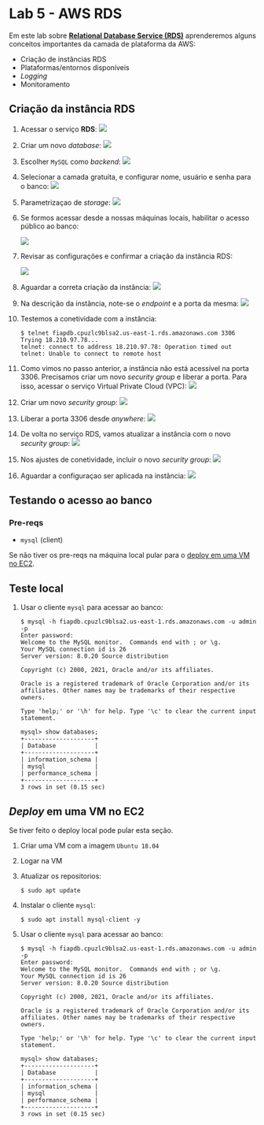 # Lab 5 - AWS RDS

Em este lab sobre [**Relational Database Service (RDS)**](https://aws.amazon.com/pt/rds/) aprenderemos alguns conceitos importantes da camada de plataforma da AWS:
 - Criação de instâncias RDS
 - Plataformas/entornos disponíveis
 - *Logging*
 - Monitoramento

## Criação da instância RDS
 
1. Acessar o serviço **RDS**:
   ![](https://raw.githubusercontent.com/josecastillolema/fiap/master/abd/dbaas/img/rds01.png)

2. Criar um novo *database*:
   ![](https://raw.githubusercontent.com/josecastillolema/fiap/master/abd/dbaas/img/rds02.png)

3. Escolher `MySQL` como *backend*:
   ![](https://raw.githubusercontent.com/josecastillolema/fiap/master/abd/dbaas/img/rds03.png)
   
4. Selecionar a camada gratuita, e configurar nome, usuário e senha para o banco:
   ![](https://raw.githubusercontent.com/josecastillolema/fiap/master/abd/dbaas/img/rds04.png)

5. Parametrizaçao de *storage*:
   ![](https://raw.githubusercontent.com/josecastillolema/fiap/master/abd/dbaas/img/rds05.png)
   
6. Se formos acessar desde a nossas máquinas locais, habilitar o acesso público ao banco:
 
   ![](https://raw.githubusercontent.com/josecastillolema/fiap/master/abd/dbaas/img/rds06.png)

7. Revisar as configurações e confirmar a criação da instância RDS:
 
   ![](https://raw.githubusercontent.com/josecastillolema/fiap/master/abd/dbaas/img/rds07.png)

8. Aguardar a correta criação da instância:
   ![](https://raw.githubusercontent.com/josecastillolema/fiap/master/abd/dbaas/img/rds08.png)
   
9. Na descrição da instância, note-se o *endpoint* e a porta da mesma:
   ![](https://raw.githubusercontent.com/josecastillolema/fiap/master/abd/dbaas/img/rds09.png)

10. Testemos a conetividade com a instância:
    ```
    $ telnet fiapdb.cpuzlc9blsa2.us-east-1.rds.amazonaws.com 3306         
    Trying 18.210.97.78...
    telnet: connect to address 18.210.97.78: Operation timed out
    telnet: Unable to connect to remote host
    ```
    
11. Como vimos no passo anterior, a instância não está acessível na porta 3306. Precisamos criar um novo *security group* e liberar a porta. Para isso, acessar o serviço Virtual Private Cloud (VPC):
   ![](https://raw.githubusercontent.com/josecastillolema/fiap/master/abd/dbaas/img/rds10.png)

12. Criar um novo *security group*:
   ![](https://raw.githubusercontent.com/josecastillolema/fiap/master/abd/dbaas/img/rds11.png)

13. Liberar a porta 3306 desde *anywhere*:
   ![](https://raw.githubusercontent.com/josecastillolema/fiap/master/abd/dbaas/img/rds12.png)

14. De volta no serviço RDS, vamos atualizar a instância com o novo *security group*:
   ![](https://raw.githubusercontent.com/josecastillolema/fiap/master/abd/dbaas/img/rds13.png)

15. Nos ajustes de conetividade, incluir o novo *security group*:
   ![](https://raw.githubusercontent.com/josecastillolema/fiap/master/abd/dbaas/img/rds14.png)

16. Aguardar a configuraçao ser aplicada na instância:
   ![](https://raw.githubusercontent.com/josecastillolema/fiap/master/abd/dbaas/img/rds15.png)


## Testando o acesso ao banco

### Pre-reqs

 - `mysql` (client)

Se não tiver os pre-reqs na máquina local pular para o [deploy em uma VM no EC2](#deploy-em-uma-vm-no-ec2).

## Teste local

 1. Usar o cliente `mysql` para acessar ao banco:
    ```
    $ mysql -h fiapdb.cpuzlc9blsa2.us-east-1.rds.amazonaws.com -u admin -p
    Enter password: 
    Welcome to the MySQL monitor.  Commands end with ; or \g.
    Your MySQL connection id is 26
    Server version: 8.0.20 Source distribution

    Copyright (c) 2000, 2021, Oracle and/or its affiliates.

    Oracle is a registered trademark of Oracle Corporation and/or its
    affiliates. Other names may be trademarks of their respective
    owners.

    Type 'help;' or '\h' for help. Type '\c' to clear the current input statement.

    mysql> show databases;
    +--------------------+
    | Database           |
    +--------------------+
    | information_schema |
    | mysql              |
    | performance_schema |
    +--------------------+
    3 rows in set (0.15 sec)
    ```
   
## *Deploy* em uma VM no EC2

Se tiver feito o deploy local pode pular esta seção.

1. Criar uma VM com a imagem `Ubuntu 18.04`

2. Logar na VM

3. Atualizar os repositorios:
    ```
    $ sudo apt update
    ```

4. Instalar o cliente `mysql`:
    ```
    $ sudo apt install mysql-client -y
    ```

5. Usar o cliente `mysql` para acessar ao banco:
    ```
    $ mysql -h fiapdb.cpuzlc9blsa2.us-east-1.rds.amazonaws.com -u admin -p
    Enter password: 
    Welcome to the MySQL monitor.  Commands end with ; or \g.
    Your MySQL connection id is 26
    Server version: 8.0.20 Source distribution

    Copyright (c) 2000, 2021, Oracle and/or its affiliates.

    Oracle is a registered trademark of Oracle Corporation and/or its
    affiliates. Other names may be trademarks of their respective
    owners.

    Type 'help;' or '\h' for help. Type '\c' to clear the current input statement.

    mysql> show databases;
    +--------------------+
    | Database           |
    +--------------------+
    | information_schema |
    | mysql              |
    | performance_schema |
    +--------------------+
    3 rows in set (0.15 sec)

